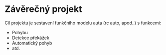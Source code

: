 # Závěrečný projekt
Cíl projektu je sestavení funkčního modelu auta (rc auto, apod..) s funkcemi:
- Pohybu
- Detekce překážek
- Automatický pohyb
- atd.
